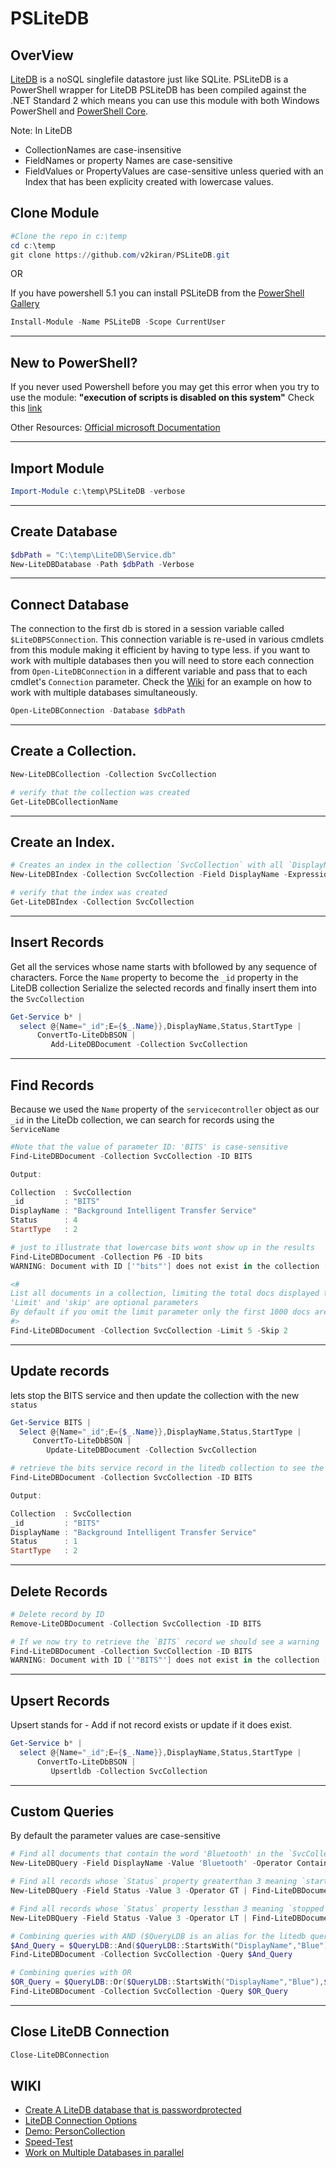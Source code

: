 # PSLiteDB

## OverView
[LiteDB](http://www.litedb.org/) is a noSQL singlefile datastore just like SQLite.
PSLiteDB is a PowerShell wrapper for LiteDB
PSLiteDB has been compiled against the .NET Standard 2 which means you can use this module with both Windows PowerShell and [PowerShell Core](https://blogs.msdn.microsoft.com/powershell/2018/01/10/powershell-core-6-0-generally-available-ga-and-supported/).

Note: In LiteDB
- CollectionNames are case-insensitive
- FieldNames or property Names are case-sensitive
- FieldValues or PropertyValues are case-sensitive unless queried with an Index that has been explicity created with lowercase values.

## Clone Module

```powershell
#Clone the repo in c:\temp
cd c:\temp
git clone https://github.com/v2kiran/PSLiteDB.git
```
OR

If you have powershell 5.1 you can install PSLiteDB from the [PowerShell Gallery](https://www.powershellgallery.com/)
```powershell
Install-Module -Name PSLiteDB -Scope CurrentUser
```

***

## New to PowerShell?
If you never used Powershell before you may get this error when you try to use the module:
**"execution of scripts is disabled on this system"**
Check this [link](https://stackoverflow.com/questions/4037939/powershell-says-execution-of-scripts-is-disabled-on-this-system)

Other Resources:
[Official microsoft Documentation](https://docs.microsoft.com/en-us/powershell/index?view=powershell-5.1)

***


## Import Module
```powershell
Import-Module c:\temp\PSLiteDB -verbose
```

***

## Create Database
```powershell
$dbPath = "C:\temp\LiteDB\Service.db"
New-LiteDBDatabase -Path $dbPath -Verbose
```

***

## Connect Database
The connection to the first db is stored in a session variable called `$LiteDBPSConnection`.
This connection variable is re-used in various cmdlets from this module making it efficient by having to type less.
if you want to work with multiple databases then you will need to store each connection from `Open-LiteDBConnection` in a different variable and pass
that to each cmdlet's `Connection` parameter.
Check the [Wiki](https://github.com/v2kiran/PSLiteDB/wiki/Working-with-Multiple-Databases) for an example on how to work with multiple databases simultaneously.
```powershell
Open-LiteDBConnection -Database $dbPath
```

***

## Create a Collection.
```powershell
New-LiteDBCollection -Collection SvcCollection

# verify that the collection was created
Get-LiteDBCollectionName
```

***

## Create an Index.
```powershell
# Creates an index in the collection `SvcCollection` with all `DisplayName` property values in `lowercase`
New-LiteDBIndex -Collection SvcCollection -Field DisplayName -Expression "LOWER($.DisplayName)"

# verify that the index was created
Get-LiteDBIndex -Collection SvcCollection
```

***

## Insert Records
Get all the services whose name starts with bfollowed by any sequence of characters.
Force the `Name` property to become the `_id` property in the LiteDB collection
Serialize the selected records and finally insert them into the `SvcCollection`
```powershell
Get-Service b* | 
  select @{Name="_id";E={$_.Name}},DisplayName,Status,StartType | 
      ConvertTo-LiteDbBSON | 
         Add-LiteDBDocument -Collection SvcCollection
```

***

## Find Records
Because we used the `Name` property of the `servicecontroller` object as our `_id` in the LiteDb collection, we can search for records using the `ServiceName`
```powershell
#Note that the value of parameter ID: 'BITS' is case-sensitive
Find-LiteDBDocument -Collection SvcCollection -ID BITS

Output:

Collection  : SvcCollection
_id         : "BITS"
DisplayName : "Background Intelligent Transfer Service"
Status      : 4
StartType   : 2

# just to illustrate that lowercase bits wont show up in the results
Find-LiteDBDocument -Collection P6 -ID bits
WARNING: Document with ID ['"bits"'] does not exist in the collection ['SvcCollection']

<#
List all documents in a collection, limiting the total docs displayed to 5 and skipping the first 2. 
'Limit' and 'skip' are optional parameters
By default if you omit the limit parameter only the first 1000 docs are displayed
#>
Find-LiteDBDocument -Collection SvcCollection -Limit 5 -Skip 2
```

***

## Update records
lets stop the BITS service and then update the collection with the new `status`
```powershell
Get-Service BITS | 
  Select @{Name="_id";E={$_.Name}},DisplayName,Status,StartType | 
     ConvertTo-LiteDbBSON | 
        Update-LiteDBDocument -Collection SvcCollection

# retrieve the bits service record in the litedb collection to see the updated status
Find-LiteDBDocument -Collection SvcCollection -ID BITS

Output:

Collection  : SvcCollection
_id         : "BITS"
DisplayName : "Background Intelligent Transfer Service"
Status      : 1
StartType   : 2
```

***

## Delete Records
```powershell
# Delete record by ID
Remove-LiteDBDocument -Collection SvcCollection -ID BITS

# If we now try to retrieve the `BITS` record we should see a warning
Find-LiteDBDocument -Collection SvcCollection -ID BITS
WARNING: Document with ID ['"BITS"'] does not exist in the collection ['SvcCollection']
```

***

## Upsert Records
Upsert stands for - Add if not record exists or update if it does exist.
```powershell
Get-Service b* | 
  select @{Name="_id";E={$_.Name}},DisplayName,Status,StartType | 
      ConvertTo-LiteDbBSON | 
         Upsertldb -Collection SvcCollection
```

***

## Custom Queries
By default the parameter values are case-sensitive 
```powershell
# Find all documents that contain the word 'Bluetooth' in the `SvcCollection` property `DisplayName`
New-LiteDBQuery -Field DisplayName -Value 'Bluetooth' -Operator Contains | Find-LiteDBDocument -Collection SvcCollection

# Find all records whose `Status` property greaterthan 3 meaning `started`
New-LiteDBQuery -Field Status -Value 3 -Operator GT | Find-LiteDBDocument -Collection SvcCollection

# Find all records whose `Status` property lessthan 3 meaning `stopped`
New-LiteDBQuery -Field Status -Value 3 -Operator LT | Find-LiteDBDocument -Collection SvcCollection

# Combining queries with AND ($QueryLDB is an alias for the litedb query class)
$And_Query = $QueryLDB::And($QueryLDB::StartsWith("DisplayName","Blue"),$QueryLDB::GT("Status",3))
Find-LiteDBDocument -Collection SvcCollection -Query $And_Query

# Combining queries with OR
$OR_Query = $QueryLDB::Or($QueryLDB::StartsWith("DisplayName","Blue"),$QueryLDB::Contains("DisplayName","Encryption"))
Find-LiteDBDocument -Collection SvcCollection -Query $OR_Query
```

***

## Close LiteDB Connection
```powershell
Close-LiteDBConnection
```

## WIKI
- [Create A LiteDB database that is passwordprotected](https://github.com/v2kiran/PSLiteDB/wiki/Database-with-Password)
- [LiteDB Connection Options](https://github.com/v2kiran/PSLiteDB/wiki/Open-LiteDBConnection)
- [Demo: PersonCollection](https://github.com/v2kiran/PSLiteDB/wiki/PersonCollection:-Demo-1)
- [Speed-Test](https://github.com/v2kiran/PSLiteDB/wiki/Speed-test)
- [Work on Multiple Databases in parallel](https://github.com/v2kiran/PSLiteDB/wiki/Working-with-Multiple-Databases)
